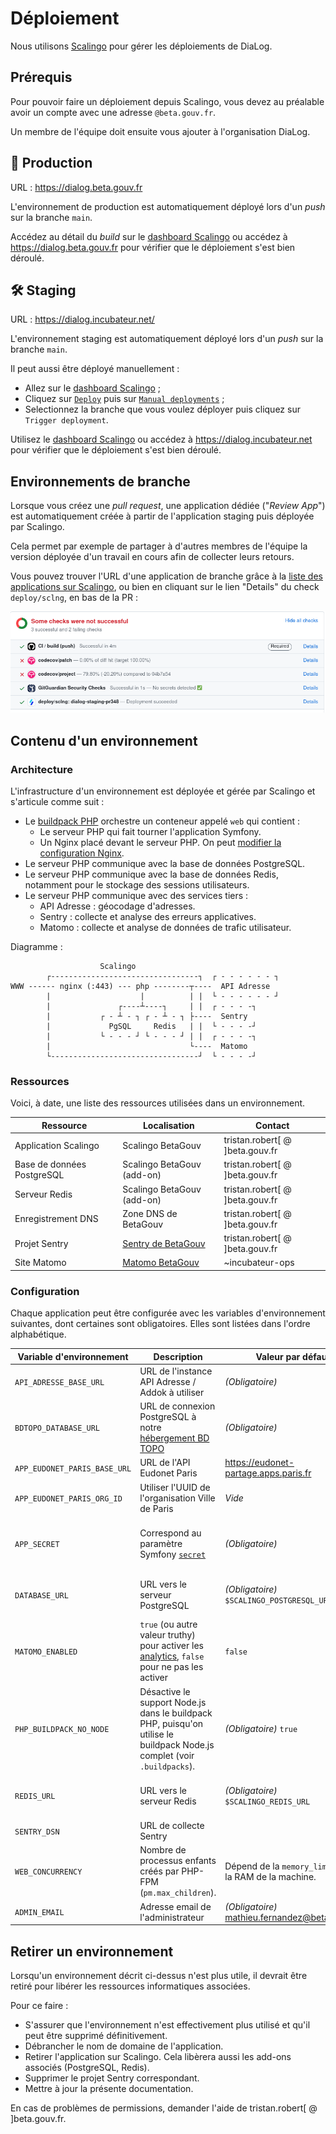 # Déploiement

Nous utilisons [Scalingo](https://dashboard.scalingo.com/) pour gérer les déploiements de DiaLog.

## Prérequis

Pour pouvoir faire un déploiement depuis Scalingo, vous devez au préalable avoir un compte avec une adresse `@beta.gouv.fr`.

Un membre de l'équipe doit ensuite vous ajouter à l'organisation DiaLog.

## 🚀 Production

URL : https://dialog.beta.gouv.fr

L'environnement de production est automatiquement déployé lors d'un _push_ sur la branche `main`.

Accédez au détail du _build_ sur le [dashboard Scalingo](https://dashboard.scalingo.com/apps/osc-fr1/dialog/) ou accédez à https://dialog.beta.gouv.fr pour vérifier que le déploiement s'est bien déroulé.

## 🛠️ Staging

URL : https://dialog.incubateur.net/

L'environnement staging est automatiquement déployé lors d'un _push_ sur la branche `main`.

Il peut aussi être déployé manuellement :

* Allez sur le [dashboard Scalingo](https://dashboard.scalingo.com/apps/osc-fr1/dialog-staging) ;
* Cliquez sur [`Deploy`](https://dashboard.scalingo.com/apps/osc-fr1/dialog-staging/deploy/list) puis sur [`Manual deployments`](https://dashboard.scalingo.com/apps/osc-fr1/dialog-staging/deploy/manual) ;
* Selectionnez la branche que vous voulez déployer puis cliquez sur `Trigger deployment`.

Utilisez le [dashboard Scalingo](https://dashboard.scalingo.com/apps/osc-fr1/dialog-staging) ou accédez à https://dialog.incubateur.net pour vérifier que le déploiement s'est bien déroulé.

## Environnements de branche

Lorsque vous créez une _pull request_, une application dédiée ("_Review App_") est automatiquement créée à partir de l'application staging puis déployée par Scalingo.

Cela permet par exemple de partager à d'autres membres de l'équipe la version déployée d'un travail en cours afin de collecter leurs retours.

Vous pouvez trouver l'URL d'une application de branche grâce à la [liste des applications sur Scalingo](https://dashboard.scalingo.com/apps), ou bien en cliquant sur le lien "Details" du check `deploy/sclng`, en bas de la PR :

![Exemple de liste de checks](./scalingo-branch-check.png)

## Contenu d'un environnement

### Architecture

L'infrastructure d'un environnement est déployée et gérée par Scalingo et s'articule comme suit :

* Le [buildpack PHP](https://doc.scalingo.com/languages/php/start) orchestre un conteneur appelé `web` qui contient :
  * Le serveur PHP qui fait tourner l'application Symfony.
  * Un Nginx placé devant le serveur PHP. On peut [modifier la configuration Nginx](https://doc.scalingo.com/languages/php/start#buildpack-custom-configuration).
* Le serveur PHP communique avec la base de données PostgreSQL.
* Le serveur PHP communique avec la base de données Redis, notamment pour le stockage des sessions utilisateurs.
* Le serveur PHP communique avec des services tiers :
  * API Adresse : géocodage d'adresses.
  * Sentry : collecte et analyse des erreurs applicatives.
  * Matomo : collecte et analyse de données de trafic utilisateur.

Diagramme :

```
                    Scalingo
        ┌---------------------------------┐  ┌ - - - - - - ┐
WWW ------ nginx (:443) --- php --------┬----  API Adresse  
        |                    |          | |  └ - - - - - - ┘
        |               ┌----┴----┐     | |  ┌ - - - -┐
        |           ┌ - ┴ - ┐ ┌ - ┴ - ┐ ├----  Sentry  
        |             PgSQL     Redis   | |  └ - - - -┘
        |           └ - - - ┘ └ - - - ┘ | |  ┌ - - - -┐
        |                               └----  Matomo  
        └---------------------------------┘  └ - - - -┘           
```

### Ressources

Voici, à date, une liste des ressources utilisées dans un environnement.

| Ressource | Localisation | Contact |
|-----------|------|---------|
| Application Scalingo | Scalingo BetaGouv | tristan.robert[ @ ]beta.gouv.fr |
| Base de données PostgreSQL | Scalingo BetaGouv (add-on) | tristan.robert[ @ ]beta.gouv.fr |
| Serveur Redis | Scalingo BetaGouv (add-on) | tristan.robert[ @ ]beta.gouv.fr |
| Enregistrement DNS | Zone DNS de BetaGouv | tristan.robert[ @ ]beta.gouv.fr |
| Projet Sentry | [Sentry de BetaGouv](https://sentry.incubateur.net) | tristan.robert[ @ ]beta.gouv.fr |
| Site Matomo | [Matomo BetaGouv](https://stats.beta.gouv.fr) | ~incubateur-ops |

### Configuration

Chaque application peut être configurée avec les variables d'environnement suivantes, dont certaines sont obligatoires. Elles sont listées dans l'ordre alphabétique.

| Variable d'environnement | Description | Valeur par défaut | Notes |
|--------------------------|-------------|--------|-------|
| `API_ADRESSE_BASE_URL` | URL de l'instance API Adresse / Addok à utiliser | _(Obligatoire)_ | Exemple : `https://api-adresse.data.gouv.fr` |
| `BDTOPO_DATABASE_URL` | URL de connexion PostgreSQL à notre [hébergement BD TOPO](../tools/bdtopo.md) | _(Obligatoire)_ | En développement, à récupérer auprès d'un membre de l'équipe |
| `APP_EUDONET_PARIS_BASE_URL` | URL de l'API Eudonet Paris | https://eudonet-partage.apps.paris.fr | |
| `APP_EUDONET_PARIS_ORG_ID` | Utiliser l'UUID de l'organisation Ville de Paris | _Vide_ | |
| `APP_SECRET` | Correspond au paramètre Symfony [`secret`](https://symfony.com/doc/current/reference/configuration/framework.html#secret) | _(Obligatoire)_ | Longueur recommandée : 32 caractères. Exemple : générer avec `python3 -c 'import secrets; print(secrets.token_hex(16))'` |
| `DATABASE_URL` | URL vers le serveur PostgreSQL | _(Obligatoire)_ `$SCALINGO_POSTGRESQL_URL` | La variable `$SCALINGO_POSTGRESQL_URL` est configurée automatiquement par Scalingo |
| `MATOMO_ENABLED` | `true` (ou autre valeur truthy) pour activer les [analytics](../tools/analytics.md), `false` pour ne pas les activer | `false` | |
| `PHP_BUILDPACK_NO_NODE` | Désactive le support Node.js dans le buildpack PHP, puisqu'on utilise le buildpack Node.js complet (voir `.buildpacks`). | _(Obligatoire)_ `true` | Voir : [PHP application with Node.js (Scalingo docs)](https://doc.scalingo.com/languages/php/php-nodejs) |
| `REDIS_URL` | URL vers le serveur Redis | _(Obligatoire)_ `$SCALINGO_REDIS_URL` | La variable `$SCALINGO_REDIS_URL` est configurée automatiquement par Scalingo |
| `SENTRY_DSN` | URL de collecte Sentry | | À récupérer sur l'instance Sentry. Voir : [Monitoring](../tools/monitoring.md) |
| `WEB_CONCURRENCY` | Nombre de processus enfants créés par PHP-FPM (`pm.max_children`). | Dépend de la `memory_limit` et de la RAM de la machine. | Utiliser `2`. Peut être ajusté pour optimiser le fonctionnement du serveur. Voir : [PHP-FPM Concurrency (Scalingo docs)](https://www.php.net/manual/fr/install.fpm.configuration.php) |
| `ADMIN_EMAIL` | Adresse email de l'administrateur | _(Obligatoire)_ mathieu.fernandez@beta.gouv.fr | |

## Retirer un environnement

Lorsqu'un environnement décrit ci-dessus n'est plus utile, il devrait être retiré pour libérer les ressources informatiques associées.

Pour ce faire :

* S'assurer que l'environnement n'est effectivement plus utilisé et qu'il peut être supprimé définitivement.
* Débrancher le nom de domaine de l'application.
* Retirer l'application sur Scalingo. Cela libèrera aussi les add-ons associés (PostgreSQL, Redis).
* Supprimer le projet Sentry correspondant.
* Mettre à jour la présente documentation.

En cas de problèmes de permissions, demander l'aide de tristan.robert[ @ ]beta.gouv.fr.
